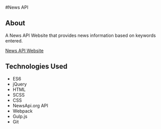  #News API

## About
A News API Website that provides news information based on keywords entered.

[News API Website](http://web.engr.oregonstate.edu/~manojkur/news.html)

## Technologies Used
* ES6
* jQuery
* HTML
* SCSS
* CSS
* NewsApi.org API
* Webpack
* Gulp.js 
* Git


